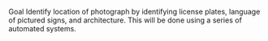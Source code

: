 Goal
Identify location of photograph by identifying license plates, language of pictured signs, and architecture. This will be done using a series of automated systems.
